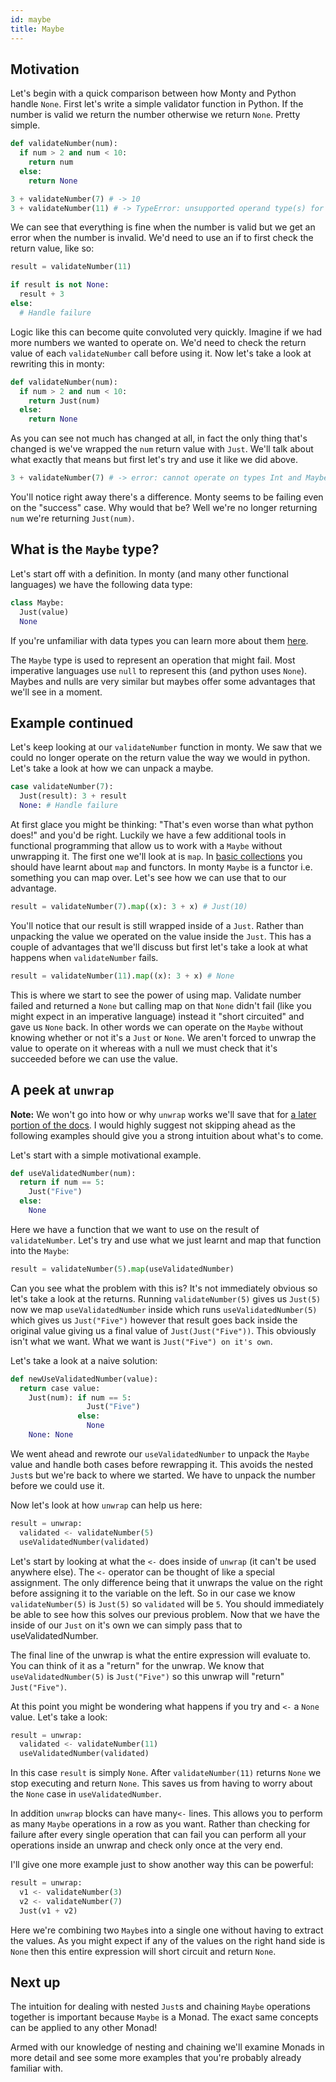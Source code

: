 ```yaml
---
id: maybe
title: Maybe
---
```


## Motivation

Let's begin with a quick comparison between how Monty and Python handle `None`.
First let's write a simple validator function in Python. If the number is valid
we return the number otherwise we return `None`. Pretty simple.

```python
def validateNumber(num):
  if num > 2 and num < 10:
    return num
  else:
    return None
```

```python
3 + validateNumber(7) # -> 10
3 + validateNumber(11) # -> TypeError: unsupported operand type(s) for +: 'int' and 'NoneType'
```

We can see that everything is fine when the number is valid but we get an error when the
number is invalid. We'd need to use an if to first check the return value, like so:

```python
result = validateNumber(11)

if result is not None:
  result + 3
else:
  # Handle failure

```

Logic like this can become quite convoluted very quickly. Imagine if we had more numbers
we wanted to operate on. We'd need to check the return value of each `validateNumber` call
before using it. Now let's take a look at rewriting this in monty:

```python
def validateNumber(num):
  if num > 2 and num < 10:
    return Just(num)
  else:
    return None
```

As you can see not much has changed at all, in fact the only thing that's changed is
we've wrapped the `num` return value with `Just`. We'll talk about what exactly that means
but first let's try and use it like we did above.

```python
3 + validateNumber(7) # -> error: cannot operate on types Int and Maybe
```

You'll notice right away there's a difference. Monty seems to be failing even on the "success"
case. Why would that be? Well we're no longer returning `num` we're returning `Just(num)`.

## What is the `Maybe` type?

Let's start off with a definition. In monty (and many other functional languages) we have the
following data type:

```python
class Maybe:
  Just(value)
  None
```

If you're unfamiliar with data types you can learn more about them [here](data-types.md).

The `Maybe` type is used to represent an operation that might fail. Most imperative
languages use `null` to represent this (and python uses `None`). Maybes and nulls are
very similar but maybes offer some advantages that we'll see in a moment.

## Example continued

Let's keep looking at our `validateNumber` function in monty. We saw that we could no
longer operate on the return value the way we would in python. Let's take a look at
how we can unpack a maybe.

```python
case validateNumber(7):
  Just(result): 3 + result
  None: # Handle failure
```

At first glace you might be thinking: "That's even worse than what python does!" and
you'd be right. Luckily we have a few additional tools in functional programming that
allow us to work with a `Maybe` without unwrapping it. The first one we'll look at is
`map`. In [basic collections](basic-collections.md) you should have learnt about `map`
and functors. In monty `Maybe` is a functor i.e. something you can map over. Let's see
how we can use that to our advantage.

```python
result = validateNumber(7).map((x): 3 + x) # Just(10)
```

You'll notice that our result is still wrapped inside of a `Just`. Rather than unpacking
the value we operated on the value inside the `Just`. This has a couple of advantages
that we'll discuss but first let's take a look at what happens when `validateNumber`
fails.

```python
result = validateNumber(11).map((x): 3 + x) # None
```

This is where we start to see the power of using map. Validate number failed and returned
a `None` but calling map on that `None` didn't fail (like you might expect in an imperative
language) instead it "short circuited" and gave us `None` back. In other words we can operate
on the `Maybe` without knowing whether or not it's a `Just` or `None`. We aren't forced to
unwrap the value to operate on it whereas with a null we must check that it's succeeded before
we can use the value.

## A peek at `unwrap`

**Note:** We won't go into how or why `unwrap` works we'll save that for
[a later portion of the docs](monad.md). I would highly suggest not skipping ahead as the
following examples should give you a strong intuition about what's to come.

Let's start with a simple motivational example.

```python
def useValidatedNumber(num):
  return if num == 5:
    Just("Five")
  else:
    None
```

Here we have a function that we want to use on the result of `validateNumber`. Let's
try and use what we just learnt and map that function into the `Maybe`:

```python
result = validateNumber(5).map(useValidatedNumber)
```

Can you see what the problem with this is? It's not immediately obvious so let's
take a look at the returns. Running `validateNumber(5)` gives us `Just(5)` now
we map `useValidatedNumber` inside which runs `useValidatedNumber(5)` which gives
us `Just("Five")` however that result goes back inside the original value giving us a
final value of `Just(Just("Five"))`. This obviously isn't what we want. What we want is
`Just("Five") on it's own`.

Let's take a look at a naive solution:

```python
def newUseValidatedNumber(value):
  return case value:
    Just(num): if num == 5:
                 Just("Five")
               else:
                 None
    None: None
```

We went ahead and rewrote our `useValidatedNumber` to unpack the `Maybe` value
and handle both cases before rewrapping it. This avoids the nested `Just`s but
we're back to where we started. We have to unpack the number before we could use it.

Now let's look at how `unwrap` can help us here:

```python
result = unwrap:
  validated <- validateNumber(5)
  useValidatedNumber(validated)
```

Let's start by looking at what the `<-` does inside of `unwrap` (it can't be used anywhere
else). The `<-` operator can be thought of like a special assignment. The only difference
being that it unwraps the value on the right before assigning it to the variable on the left.
So in our case we know `validateNumber(5)` is `Just(5)` so `validated` will be `5`. You
should immediately be able to see how this solves our previous problem. Now that we have
the inside of our `Just` on it's own we can simply pass that to useValidatedNumber.

The final line of the unwrap is what the entire expression will evaluate to. You can think
of it as a "return" for the unwrap. We know that `useValidatedNumber(5)` is `Just("Five")`
so this unwrap will "return" `Just("Five")`.

At this point you might be wondering what happens if you try and `<-` a `None` value. Let's
take a look:

```python
result = unwrap:
  validated <- validateNumber(11)
  useValidatedNumber(validated)
```

In this case `result` is simply `None`. After `validateNumber(11)` returns `None` we stop
executing and return `None`. This saves us from having to worry about the `None` case in
`useValidatedNumber`.

In addition `unwrap` blocks can have many`<-` lines. This allows you to perform as many
`Maybe` operations in a row as you want. Rather than checking for failure after every single
operation that can fail you can perform all your operations inside an unwrap and check only
once at the very end.

I'll give one more example just to show another way this can be powerful:

```python
result = unwrap:
  v1 <- validateNumber(3)
  v2 <- validateNumber(7)
  Just(v1 + v2)
```

Here we're combining two `Maybe`s into a single one without having to extract the values.
As you might expect if any of the values on the right hand side is `None` then this
entire expression will short circuit and return `None`.

## Next up

The intuition for dealing with nested `Just`s and chaining `Maybe` operations together is
important because `Maybe` is a Monad. The exact same concepts can be applied to any other Monad!

Armed with our knowledge of nesting and chaining we'll examine Monads in more detail and
see some more examples that you're probably already familiar with.

